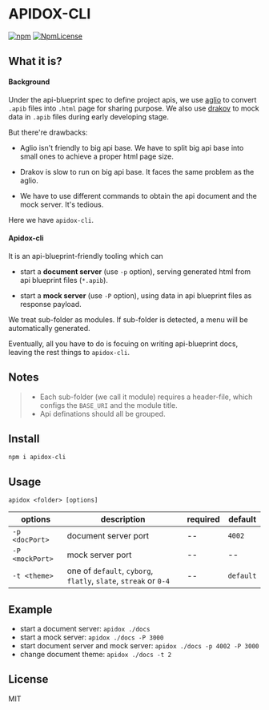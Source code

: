 # APIDOX-CLI

[![npm](https://img.shields.io/npm/v/apidox-cli.svg)](https://www.npmjs.com/package/apidox-cli)
[![NpmLicense](https://img.shields.io/npm/l/apidox-cli.svg)](https://www.npmjs.com/package/apidox-cli)

## What it is?

#### Background

Under the api-blueprint spec to define project apis, we use [aglio](https://github.com/danielgtaylor/aglio) to convert `.apib` files into `.html` page for sharing purpose. We also use [drakov](https://github.com/Aconex/drakov) to mock data in `.apib` files during early developing stage. 

But there're drawbacks:

- Aglio isn't friendly to big api base. We have to split big api base into small ones to achieve a proper html page size.

- Drakov is slow to run on big api base. It faces the same problem as the aglio.

- We have to use different commands to obtain the api document and the mock server. It's tedious.

Here we have `apidox-cli`.

#### Apidox-cli

It is an api-blueprint-friendly tooling which can

- start a **document server** (use `-p` option), serving generated html from api blueprint files (`*.apib`).

- start a **mock server** (use `-P` option), using data in api blueprint files as response payload.

We treat sub-folder as modules. If sub-folder is detected, a menu will be automatically generated. 

Eventually, all you have to do is focuing on writing api-blueprint docs, leaving the rest things to `apidox-cli`. 


## Notes

> - Each sub-folder (we call it module) requires a header-file, which configs the `BASE_URI` and the module title.
> - Api definations should all be grouped.


## Install

  `npm i apidox-cli`

## Usage

  `apidox <folder> [options]`

| options | description | required | default |
| ---- | ---- | --- | --- |
| `-p <docPort>` | document server port | -- | `4002` |
| `-P <mockPort>` | mock server port | -- | -- |
| `-t <theme>` | one of `default`, `cyborg`, `flatly`, `slate`, `streak` or `0-4` | -- | `default` |

## Example


- start a document server: `apidox ./docs`
- start a mock server: `apidox ./docs -P 3000`
- start document server and mock server: `apidox ./docs -p 4002 -P 3000`
- change document theme: `apidox ./docs -t 2`


## License

MIT

